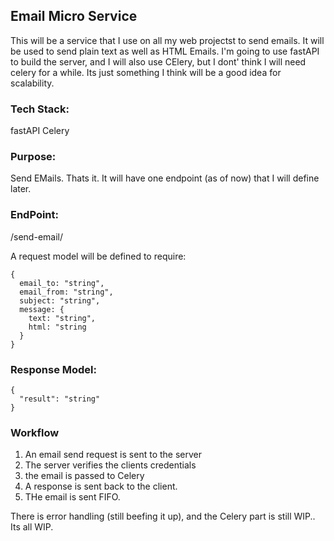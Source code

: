 ## Email Micro Service

This will be a service that I use on all my web projectst to send emails. It will be used
to send plain text as well as HTML Emails. I'm going to use fastAPI to build the server, and I will also use CElery, but I dont' think I will need celery for a while. Its just something I 
think will be a good idea for scalability.

### Tech Stack:
fastAPI
Celery

### Purpose:
Send EMails. Thats it. It will have one endpoint (as of now) that I will define later. 

### EndPoint:
/send-email/

A request model will be defined to require:

```
{
  email_to: "string",
  email_from: "string",
  subject: "string",
  message: {
    text: "string",
    html: "string
  }
}
```
### Response Model:

```
{
  "result": "string"
}
```
### Workflow

1. An email send request is sent to the server
2. The server verifies the clients credentials
3. the email is passed to Celery
4. A response is sent back to the client.
5. THe email is sent FIFO.

There is error handling (still beefing it up), and the Celery part is still WIP.. Its all WIP.
